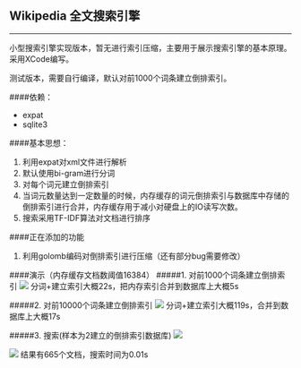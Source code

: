 ## Wikipedia 全文搜索引擎
---
小型搜索引擎实现版本，暂无进行索引压缩，主要用于展示搜索引擎的基本原理。采用XCode编写。

测试版本，需要自行编译，默认对前1000个词条建立倒排索引。

####依赖：

+ expat
+ sqlite3

####基本思想：
1. 利用expat对xml文件进行解析
2. 默认使用bi-gram进行分词
3. 对每个词元建立倒排索引
4. 当词元数量达到一定数量的时候，内存缓存的词元倒排索引与数据库中存储的倒排索引进行合并，内存缓存用于减小对硬盘上的IO读写次数。
5. 搜索采用TF-IDF算法对文档进行排序

####正在添加的功能
1. 利用golomb编码对倒排索引进行压缩（还有部分bug需要修改）

####演示（内存缓存文档数阈值16384）
#####1. 对前1000个词条建立倒排索引
![](http://7fvfml.com1.z0.glb.clouddn.com/wiki.png)
分词+建立索引大概22s，把内存索引合并到数据库上大概5s

#####2. 对前10000个词条建立倒排索引
![](http://7fvfml.com1.z0.glb.clouddn.com/wiki2.png)
分词+建立索引大概119s，合并到数据库上大概17s

#####3. 搜索(样本为2建立的倒排索引数据库)
![](http://7fvfml.com1.z0.glb.clouddn.com/wiki3.png)

![](http://7fvfml.com1.z0.glb.clouddn.com/wiki4.png)
结果有665个文档，搜索时间为0.01s



